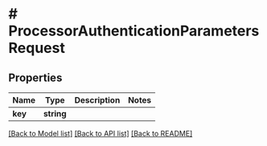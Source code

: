 # # ProcessorAuthenticationParametersRequest

## Properties

Name | Type | Description | Notes
------------ | ------------- | ------------- | -------------
**key** | **string** |  |

[[Back to Model list]](../../README.md#models) [[Back to API list]](../../README.md#endpoints) [[Back to README]](../../README.md)
